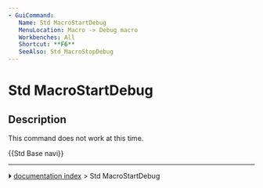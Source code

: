 ```yaml
---
- GuiCommand:
   Name: Std MacroStartDebug
   MenuLocation: Macro -> Debug macro
   Workbenches: All
   Shortcut: **F6**
   SeeAlso: Std_MacroStopDebug
---
```


# Std MacroStartDebug

## Description

This command does not work at this time.




 {{Std Base navi}}



---
⏵ [documentation index](../README.md) > Std MacroStartDebug
